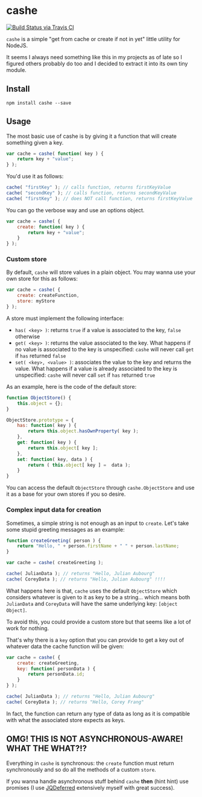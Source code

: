 # cashe

[![Build Status via Travis CI](https://travis-ci.org/jaubourg/cashe.png?branch=master)](https://travis-ci.org/jaubourg/cashe)

`cashe` is a simple "get from cache or create if not in yet" little utility for NodeJS.

It seems I always need something like this in my projects as of late so I figured others probably do too and I decided to extract it into its own tiny module.

## Install

`npm install cashe --save`

## Usage

The most basic use of cashe is by giving it a function that will create something given a key.

```javascript
var cache = cashe( function( key ) {
	return key + "value";
} );
```

You'd use it as follows:

```javascript
cache( "firstKey" ); // calls function, returns firstKeyValue
cache( "secondKey" ); // calls function, returns secondKeyValue
cache( "firstKey" ); // does NOT call function, returns firstKeyValue
```

You can go the verbose way and use an options object.

```javascript
var cache = cashe( {
	create: function( key ) {
		return key + "value";
	}
} );
```

### Custom store

By default, `cashe` will store values in a plain object. You may wanna use your own store for this as follows:

```javascript
var cache = cashe( {
	create: createFunction,
	store: myStore
} );
```

A store must implement the following interface:

- `has( <key> )`: returns `true` if a value is associated to the key, `false` otherwise
- `get( <key> )`: returns the value associated to the key. What happens if no value is associated to the key is unspecified: `cashe` will never call `get` if `has` returned `false`
- `set( <key>, <value> )`: associates the value to the key and returns the value. What happens if a value is already associated to the key is unspecified: `cashe` will never call `set` if `has` returned `true`

As an example, here is the code of the default store:

```javascript
function ObjectStore() {
	this.object = {};
}

ObjectStore.prototype = {
	has: function( key ) {
		return this.object.hasOwnProperty( key );
	},
	get: function( key ) {
		return this.object[ key ];
	},
	set: function( key, data ) {
		return ( this.object[ key ] =  data );
	}
}
```

You can access the default `ObjectStore` through `cashe.ObjectStore` and use it as a base for your own stores if you so desire.

### Complex input data for creation

Sometimes, a simple string is not enough as an input to `create`. Let's take some stupid greeting messages as an example:

```javascript
function createGreeting( person ) {
	return "Hello, " + person.firstName + " " + person.lastName;
}

var cache = cashe( createGreeting );

cache( JulianData ); // returns "Hello, Julian Aubourg"
cache( CoreyData ); // returns "Hello, Julian Aubourg" !!!!
```

What happens here is that, `cache` uses the default `ObjectStore` which considers whatever is given to it as key to be a string... which means both `JulianData` and `CoreyData` will have the same underlying key: `[object Object]`.

To avoid this, you could provide a custom store but that seems like a lot of work for nothing.

That's why there is a `key` option that you can provide to get a key out of whatever data the cache function will be given:

```javascript
var cache = cashe( {
	create: createGreeting,
	key: function( personData ) {
		return personData.id;
	}
} );

cache( JulianData ); // returns "Hello, Julian Aubourg"
cache( CoreyData ); // returns "Hello, Corey Frang"
```

In fact, the function can return any type of data as long as it is compatible with what the associated store expects as keys.

## OMG! THIS IS NOT ASYNCHRONOUS-AWARE! WHAT THE WHAT?!?

Everything in `cashe` is synchronous: the `create` function must return synchronously and so do all the methods of a custom `store`.

If you wanna handle asynchronous stuff behind `cashe` __then__ (hint hint) use promises (I use [JQDeferred](https://github.com/jaubourg/jquery-deferred-for-node) extensively myself with great success).
